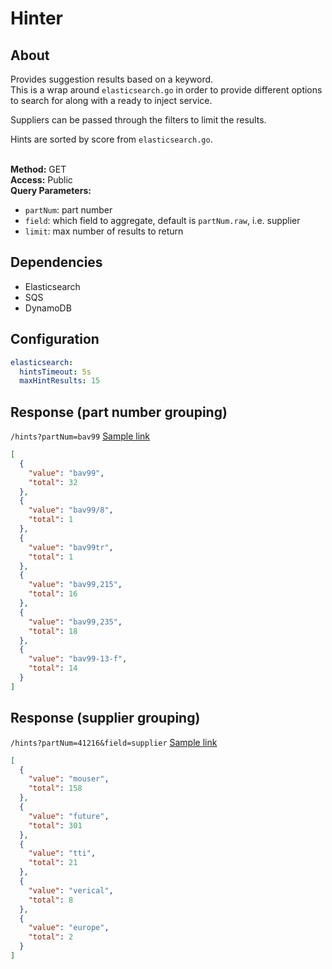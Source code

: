 # Hinter

## About

Provides suggestion results based on a keyword.<br/>
This is a wrap around `elasticsearch.go` in order to provide different options
to search for along with a ready to inject service.

Suppliers can be passed through the filters to limit the results.

Hints are sorted by score from `elasticsearch.go`.<br/><br/>

**Method:** GET<br>
**Access:** Public<br>
**Query Parameters:** <br>

- `partNum`: part number <br>
- `field`: which field to aggregate, default is `partNum.raw`, i.e. supplier <br>
- `limit`: max number of results to return

## Dependencies

- Elasticsearch
- SQS
- DynamoDB

## Configuration

```yaml
elasticsearch:
  hintsTimeout: 5s
  maxHintResults: 15
```

## Response (part number grouping)

`/hints?partNum=bav99`
[Sample link](https://parts.nuvemex.com/hints?partNum=bav99)

```json
[
  {
    "value": "bav99",
    "total": 32
  },
  {
    "value": "bav99/8",
    "total": 1
  },
  {
    "value": "bav99tr",
    "total": 1
  },
  {
    "value": "bav99,215",
    "total": 16
  },
  {
    "value": "bav99,235",
    "total": 18
  },
  {
    "value": "bav99-13-f",
    "total": 14
  }
]
```

## Response (supplier grouping)

`/hints?partNum=41216&field=supplier`
[Sample link](https://parts.cpunto.com/hints?partNum=bav99&field=supplier)

```json
[
  {
    "value": "mouser",
    "total": 158
  },
  {
    "value": "future",
    "total": 301
  },
  {
    "value": "tti",
    "total": 21
  },
  {
    "value": "verical",
    "total": 8
  },
  {
    "value": "europe",
    "total": 2
  }
]
```
